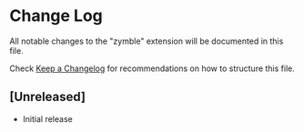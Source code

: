 # Change Log

All notable changes to the "zymble" extension will be documented in this file.

Check [Keep a Changelog](http://keepachangelog.com/) for recommendations on how to structure this file.

## [Unreleased]

- Initial release